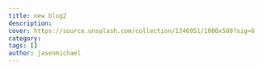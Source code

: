```yaml
---
title: new blog2
description:
cover: https://source.unsplash.com/collection/1346951/1000x500?sig=6
category:
tags: []
author: jasenmichael
---
```

